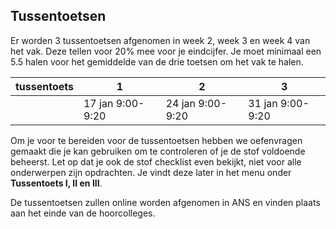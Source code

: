 ## Tussentoetsen
<!--REF\label{/informatie/tussentoetsen}-->

Er worden 3 tussentoetsen afgenomen in week 2, week 3 en week 4 van het vak. Deze tellen voor 20% mee voor je eindcijfer. Je moet minimaal een 5.5 halen voor het gemiddelde van de drie toetsen om het vak te halen. 


| tussentoets |  1 | 2 | 3 |
|------|-------|------|------|
|  | 17 jan 9:00-9:20 | 24 jan 9:00-9:20 | 31 jan 9:00-9:20 |

<!-- | datum | di 18 jan | di 25 jan | di 1 feb |-->


<!---De tussentoetsen zullen met het ANS systeem worden nagekeken. Hieronder kun je een filmpje zien waarop je instructie krijgt hoe je een ANS tentamenformulier moet gebruiken.<br>
[ANS instructie](https://www.youtube.com/watch?v=jWgdlNEHN2A) --->

Om je voor te bereiden voor de tussentoetsen hebben we oefenvragen gemaakt die je kan gebruiken om te controleren of je de stof voldoende beheerst. Let op dat je ook de stof checklist even bekijkt, niet voor alle onderwerpen zijn opdrachten. Je vindt deze later in het menu onder **Tussentoets I, II en III**. 

De tussentoetsen zullen online worden afgenomen in ANS en vinden plaats aan het einde van de hoorcolleges. 